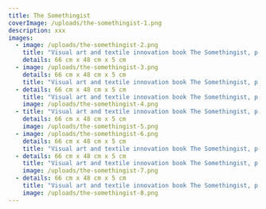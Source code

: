```yaml
---
title: The Somethingist
coverImage: /uploads/the-somethingist-1.png
description: xxx
images:
  - image: /uploads/the-somethingist-2.png
    title: "Visual art and textile innovation book The Somethingist, p. "
    details: 66 cm x 48 cm x 5 cm
  - image: /uploads/the-somethingist-3.png
    details: 66 cm x 48 cm x 5 cm
    title: "Visual art and textile innovation book The Somethingist, p. "
  - details: 66 cm x 48 cm x 5 cm
    title: "Visual art and textile innovation book The Somethingist, p. "
    image: /uploads/the-somethingist-4.png
  - title: "Visual art and textile innovation book The Somethingist, p. "
    details: 66 cm x 48 cm x 5 cm
    image: /uploads/the-somethingist-5.png
  - image: /uploads/the-somethingist-6.png
    details: 66 cm x 48 cm x 5 cm
    title: "Visual art and textile innovation book The Somethingist, p. "
  - details: 66 cm x 48 cm x 5 cm
    title: "Visual art and textile innovation book The Somethingist, p. "
    image: /uploads/the-somethingist-7.png
  - details: 66 cm x 48 cm x 5 cm
    title: "Visual art and textile innovation book The Somethingist, p. "
    image: /uploads/the-somethingist-8.png
---
```

